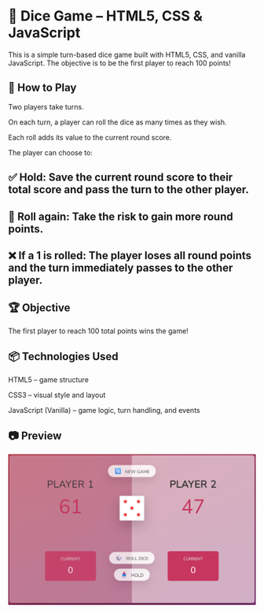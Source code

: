 # 🎲 Dice Game – HTML5, CSS & JavaScript
This is a simple turn-based dice game built with HTML5, CSS, and vanilla JavaScript. The objective is to be the first player to reach 100 points!

## 🚀 How to Play
Two players take turns.

On each turn, a player can roll the dice as many times as they wish.

Each roll adds its value to the current round score.

The player can choose to:

## ✅ Hold: Save the current round score to their total score and pass the turn to the other player.

## 🎲 Roll again: Take the risk to gain more round points.

## ❌ If a 1 is rolled: The player loses all round points and the turn immediately passes to the other player.

## 🏆 Objective
The first player to reach 100 total points wins the game!

## 📦 Technologies Used
HTML5 – game structure

CSS3 – visual style and layout

JavaScript (Vanilla) – game logic, turn handling, and events

## 📷 Preview 
![Game screenshot](assets/images/DiceGame.png)
